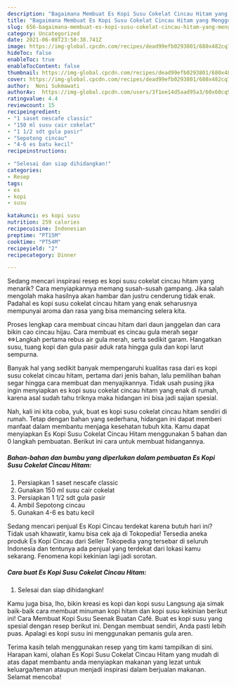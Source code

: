 ```yaml
---
description: "Bagaimana Membuat Es Kopi Susu Cokelat Cincau Hitam yang Menggugah Selera"
title: "Bagaimana Membuat Es Kopi Susu Cokelat Cincau Hitam yang Menggugah Selera"
slug: 656-bagaimana-membuat-es-kopi-susu-cokelat-cincau-hitam-yang-menggugah-selera
category: Uncategorized
date: 2021-06-08T23:50:38.741Z
image: https://img-global.cpcdn.com/recipes/dead99efb0293801/680x482cq70/es-kopi-susu-cokelat-cincau-hitam-foto-resep-utama.jpg
hideToc: false
enableToc: true
enableTocContent: false
thumbnail: https://img-global.cpcdn.com/recipes/dead99efb0293801/680x482cq70/es-kopi-susu-cokelat-cincau-hitam-foto-resep-utama.jpg
cover: https://img-global.cpcdn.com/recipes/dead99efb0293801/680x482cq70/es-kopi-susu-cokelat-cincau-hitam-foto-resep-utama.jpg
author:  Noni Sukmawati
authorAv:  https://img-global.cpcdn.com/users/3f1ee14d5aad95a3/60x60cq50/avatar.jpg
ratingvalue: 4.4
reviewcount: 15
recipeingredient:
- "1 saset nescafe classic"
- "150 ml susu cair cokelat"
- "1 1/2 sdt gula pasir"
- "Sepotong cincau"
- "4-6 es batu kecil"
recipeinstructions:

- "Selesai dan siap dihidangkan!"
categories:
- Resep
tags:
- es
- kopi
- susu

katakunci: es kopi susu 
nutrition: 259 calories
recipecuisine: Indonesian
preptime: "PT15M"
cooktime: "PT54M"
recipeyield: "2"
recipecategory: Dinner

---
```



Sedang mencari inspirasi resep es kopi susu cokelat cincau hitam yang menarik? Cara menyiapkannya memang susah-susah gampang. Jika salah mengolah maka hasilnya akan hambar dan justru cenderung tidak enak. Padahal es kopi susu cokelat cincau hitam yang enak seharusnya mempunyai aroma dan rasa yang bisa memancing selera kita.


Proses lengkap cara membuat cincau hitam dari daun janggelan dan cara bikin cao cincau hijau. Cara membuat es cincau gula merah segar ⇔Langkah pertama rebus air gula merah, serta sedikit garam. Hangatkan susu, tuang kopi dan gula pasir aduk rata hingga gula dan kopi larut sempurna.

Banyak hal yang sedikit banyak mempengaruhi kualitas rasa dari es kopi susu cokelat cincau hitam, pertama dari jenis bahan, lalu pemilihan bahan segar hingga cara membuat dan menyajikannya. Tidak usah pusing jika ingin menyiapkan es kopi susu cokelat cincau hitam yang enak di rumah, karena asal sudah tahu triknya maka hidangan ini bisa jadi sajian spesial.


Nah, kali ini kita coba, yuk, buat es kopi susu cokelat cincau hitam sendiri di rumah. Tetap dengan bahan yang sederhana, hidangan ini dapat memberi manfaat dalam membantu menjaga kesehatan tubuh kita. Kamu dapat menyiapkan Es Kopi Susu Cokelat Cincau Hitam menggunakan 5 bahan dan 0 langkah pembuatan. Berikut ini cara untuk membuat hidangannya.

<!--inarticleads1-->

##### Bahan-bahan dan bumbu yang diperlukan dalam pembuatan Es Kopi Susu Cokelat Cincau Hitam:

1. Persiapkan 1 saset nescafe classic
1. Gunakan 150 ml susu cair cokelat
1. Persiapkan 1 1/2 sdt gula pasir
1. Ambil Sepotong cincau
1. Gunakan 4-6 es batu kecil


Sedang mencari penjual Es Kopi Cincau terdekat karena butuh hari ini? Tidak usah khawatir, kamu bisa cek aja di Tokopedia! Tersedia aneka produk Es Kopi Cincau dari Seller Tokopedia yang tersebar di seluruh Indonesia dan tentunya ada penjual yang terdekat dari lokasi kamu sekarang. Fenomena kopi kekinian lagi jadi sorotan. 

<!--inarticleads2-->

##### Cara buat Es Kopi Susu Cokelat Cincau Hitam:


1. Selesai dan siap dihidangkan!

Kamu juga bisa, lho, bikin kreasi es kopi dan kopi susu Langsung aja simak baik-baik cara membuat minuman kopi hitam dan kopi susu kekinian berikut ini! Cara Membuat Kopi Susu Seenak Buatan Café. Buat es kopi susu yang spesial dengan resep berikut ini. Dengan membuat sendiri, Anda pasti lebih puas. Apalagi es kopi susu ini menggunakan pemanis gula aren. 

Terima kasih telah menggunakan resep yang tim kami tampilkan di sini. Harapan kami, olahan Es Kopi Susu Cokelat Cincau Hitam yang mudah di atas dapat membantu anda menyiapkan makanan yang lezat untuk keluarga/teman ataupun menjadi inspirasi dalam berjualan makanan. Selamat mencoba!
